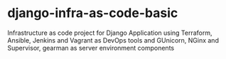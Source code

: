 # django-infra-as-code-basic
Infrastructure as code project for Django Application using Terraform, Ansible, Jenkins and Vagrant as DevOps tools and GUnicorn, NGinx and Supervisor, gearman as server environment components

